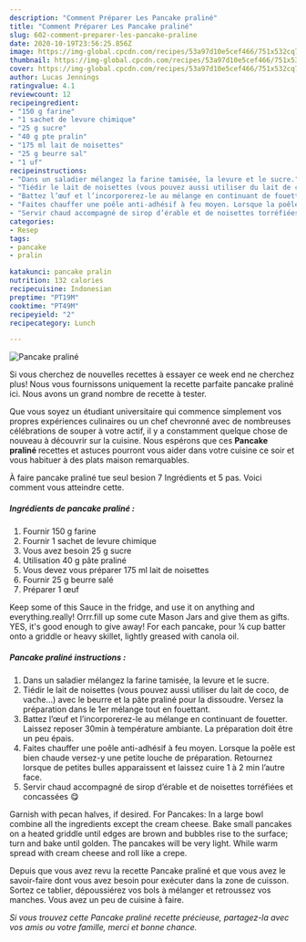 ```yaml
---
description: "Comment Préparer Les Pancake praliné"
title: "Comment Préparer Les Pancake praliné"
slug: 602-comment-preparer-les-pancake-praline
date: 2020-10-19T23:56:25.856Z
image: https://img-global.cpcdn.com/recipes/53a97d10e5cef466/751x532cq70/pancake-praline-photo-principale-de-la-recette.jpg
thumbnail: https://img-global.cpcdn.com/recipes/53a97d10e5cef466/751x532cq70/pancake-praline-photo-principale-de-la-recette.jpg
cover: https://img-global.cpcdn.com/recipes/53a97d10e5cef466/751x532cq70/pancake-praline-photo-principale-de-la-recette.jpg
author: Lucas Jennings
ratingvalue: 4.1
reviewcount: 12
recipeingredient:
- "150 g farine"
- "1 sachet de levure chimique"
- "25 g sucre"
- "40 g pte pralin"
- "175 ml lait de noisettes"
- "25 g beurre sal"
- "1 uf"
recipeinstructions:
- "Dans un saladier mélangez la farine tamisée, la levure et le sucre."
- "Tiédir le lait de noisettes (vous pouvez aussi utiliser du lait de coco, de vache...) avec le beurre et la pâte praliné pour la dissoudre. Versez la préparation dans le 1er mélange tout en fouettant."
- "Battez l’œuf et l’incorporerez-le au mélange en continuant de fouetter. Laissez reposer 30min à température ambiante. La préparation doit être un peu épais."
- "Faites chauffer une poêle anti-adhésif à feu moyen. Lorsque la poêle est bien chaude versez-y une petite louche de préparation. Retournez lorsque de petites bulles apparaissent et laissez cuire 1 à 2 min l’autre face."
- "Servir chaud accompagné de sirop d’érable et de noisettes torréfiées et concassées 😋"
categories:
- Resep
tags:
- pancake
- pralin

katakunci: pancake pralin 
nutrition: 132 calories
recipecuisine: Indonesian
preptime: "PT19M"
cooktime: "PT49M"
recipeyield: "2"
recipecategory: Lunch

---
```



![Pancake praliné](https://img-global.cpcdn.com/recipes/53a97d10e5cef466/751x532cq70/pancake-praline-photo-principale-de-la-recette.jpg)

Si vous cherchez de nouvelles recettes à essayer ce week end ne cherchez plus! Nous vous fournissons uniquement la recette parfaite pancake praliné ici. Nous avons un grand nombre de recette à tester.

Que vous soyez un étudiant universitaire qui commence simplement vos propres expériences culinaires ou un chef chevronné avec de nombreuses célébrations de souper à votre actif, il y a constamment quelque chose de nouveau à découvrir sur la cuisine. Nous espérons que ces <strong> Pancake praliné </strong> recettes et astuces pourront vous aider dans votre cuisine ce soir et vous habituer à des plats maison remarquables.

<!--inarticleads1-->

À faire pancake praliné tue seul besion 7 Ingrédients et 5 pas. Voici comment vous atteindre cette.

##### Ingrédients de pancake praliné :

1. Fournir 150 g farine
1. Fournir 1 sachet de levure chimique
1. Vous avez besoin 25 g sucre
1. Utilisation 40 g pâte praliné
1. Vous devez vous préparer 175 ml lait de noisettes
1. Fournir 25 g beurre salé
1. Préparer 1 œuf


Keep some of this Sauce in the fridge, and use it on anything and everything.really! Orrr.fill up some cute Mason Jars and give them as gifts. YES, it&#39;s good enough to give away! For each pancake, pour ¼ cup batter onto a griddle or heavy skillet, lightly greased with canola oil. 

<!--inarticleads2-->

##### Pancake praliné instructions :

1. Dans un saladier mélangez la farine tamisée, la levure et le sucre.
1. Tiédir le lait de noisettes (vous pouvez aussi utiliser du lait de coco, de vache...) avec le beurre et la pâte praliné pour la dissoudre. Versez la préparation dans le 1er mélange tout en fouettant.
1. Battez l’œuf et l’incorporerez-le au mélange en continuant de fouetter. Laissez reposer 30min à température ambiante. La préparation doit être un peu épais.
1. Faites chauffer une poêle anti-adhésif à feu moyen. Lorsque la poêle est bien chaude versez-y une petite louche de préparation. Retournez lorsque de petites bulles apparaissent et laissez cuire 1 à 2 min l’autre face.
1. Servir chaud accompagné de sirop d’érable et de noisettes torréfiées et concassées 😋


Garnish with pecan halves, if desired. For Pancakes: In a large bowl combine all the ingredients except the cream cheese. Bake small pancakes on a heated griddle until edges are brown and bubbles rise to the surface; turn and bake until golden. The pancakes will be very light. While warm spread with cream cheese and roll like a crepe. 

<!--inarticleads1-->

<p>
Depuis que vous avez revu la recette Pancake praliné et que vous avez le savoir-faire dont vous avez besoin pour exécuter dans la zone de cuisson. Sortez ce tablier, dépoussiérez vos bols à mélanger et retroussez vos manches. Vous avez un peu de cuisine à faire.
</p>

<p>
<i>Si vous trouvez cette Pancake praliné recette précieuse, partagez-la avec vos amis ou votre famille, merci et bonne chance.</i>
</p>
